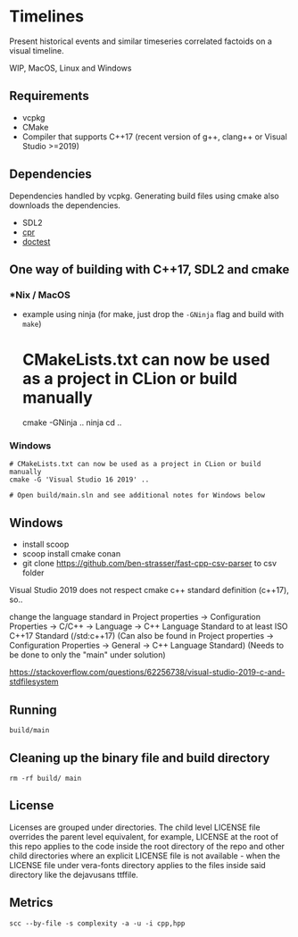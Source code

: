 Timelines
=========

Present historical events and similar timeseries correlated factoids on a visual timeline.

WIP, MacOS, Linux and Windows

Requirements
------------

* vcpkg
* CMake
* Compiler that supports C++17 (recent version of g++, clang++ or Visual Studio >=2019)

Dependencies
-----------------------------------------------------

Dependencies handled by vcpkg. Generating build files using cmake also downloads the dependencies.

* SDL2
* [cpr](https://github.com/whoshuu/cpr)
* [doctest](https://github.com/onqtam/doctest/blob/master/doc/markdown/readme.md#reference)

One way of building with C++17, SDL2 and cmake
-----------------------------------------------------

### *Nix / MacOS

* example using ninja (for make, just drop the `-GNinja` flag and build with `make`)

    # CMakeLists.txt can now be used as a project in CLion or build manually
    cmake -GNinja ..
    ninja
    cd ..

### Windows    

    # CMakeLists.txt can now be used as a project in CLion or build manually
    cmake -G 'Visual Studio 16 2019' ..

    # Open build/main.sln and see additional notes for Windows below

Windows
-----------------------------------------------

- install scoop
- scoop install cmake conan
- git clone https://github.com/ben-strasser/fast-cpp-csv-parser to csv folder

Visual Studio 2019 does not respect cmake c++ standard definition (c++17), so..

change the language standard in Project properties -> Configuration Properties -> C/C++ -> Language -> C++ Language Standard to at least ISO C++17 Standard (/std:c++17)
(Can also be found in Project properties -> Configuration Properties -> General -> C++ Language Standard)
(Needs to be done to only the "main" under solution)

https://stackoverflow.com/questions/62256738/visual-studio-2019-c-and-stdfilesystem

Running
-------

    build/main

Cleaning up the binary file and build directory
-----------------------------------------------

    rm -rf build/ main

License
-----------------------------------------------

Licenses are grouped under directories. The child level LICENSE file overrides the parent level equivalent, for example, LICENSE at the root of this repo applies to the code inside the root directory of the repo and other child directories where an explicit LICENSE file is not available - when the LICENSE file under vera-fonts directory applies to the files inside said directory like the dejavusans ttffile.

Metrics
-------

    scc --by-file -s complexity -a -u -i cpp,hpp

